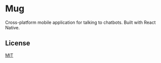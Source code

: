 # Mug

Cross-platform mobile application for talking to chatbots. Built with React Native.

## License

[MIT](https://opensource.org/licenses/MIT)
